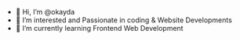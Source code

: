 - 👋 Hi, I’m @okayda
- 👀 I’m interested and Passionate in coding & Website Developments
- 🌱 I’m currently learning Frontend Web Development
<!---
okayda/okayda is a ✨ special ✨ repository because its `README.md` (this file) appears on your GitHub profile.
You can click the Preview link to take a look at your changes.
--->
